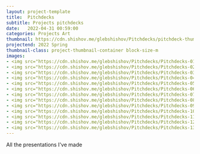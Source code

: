 ```yaml
---
layout: project-template
title:  Pitchdecks
subtitle: Projects pitchdecks
date:   2022-04-31 00:59:00
categories: Projects Art
thumbnail: https://cdn.shishov.me/glebshishov/Pitchdecks/pitchdeck-thumbnail.jpg
projectend: 2022 Spring
thumbnail-class: project-thumbnail-container block-size-m
images:
- <img src="https://cdn.shishov.me/glebshishov/Pitchdecks/Pitchdecks-01.webp" class="project-img-parameters img-size-full" alt="Pitch-1">
- <img src="https://cdn.shishov.me/glebshishov/Pitchdecks/Pitchdecks-02.webp" class="project-img-parameters img-size-full" alt="Pitch-2">
- <img src="https://cdn.shishov.me/glebshishov/Pitchdecks/Pitchdecks-03.webp" class="project-img-parameters img-size-full" alt="Pitch-3">
- <img src="https://cdn.shishov.me/glebshishov/Pitchdecks/Pitchdecks-04.webp" class="project-img-parameters img-size-full" alt="Pitch-4">
- <img src="https://cdn.shishov.me/glebshishov/Pitchdecks/Pitchdecks-05.webp" class="project-img-parameters img-size-full" alt="Pitch-5">
- <img src="https://cdn.shishov.me/glebshishov/Pitchdecks/Pitchdecks-06.webp" class="project-img-parameters img-size-full" alt="Pitch-6">
- <img src="https://cdn.shishov.me/glebshishov/Pitchdecks/Pitchdecks-07.webp" class="project-img-parameters img-size-full" alt="Pitch-7">
- <img src="https://cdn.shishov.me/glebshishov/Pitchdecks/Pitchdecks-08.webp" class="project-img-parameters img-size-full" alt="Pitch-8">
- <img src="https://cdn.shishov.me/glebshishov/Pitchdecks/Pitchdecks-09.webp" class="project-img-parameters img-size-full" alt="Pitch-9">
- <img src="https://cdn.shishov.me/glebshishov/Pitchdecks/Pitchdecks-10.webp" class="project-img-parameters img-size-full" alt="Pitch-10">
- <img src="https://cdn.shishov.me/glebshishov/Pitchdecks/Pitchdecks-11.webp" class="project-img-parameters img-size-full" alt="Pitch-11">
- <img src="https://cdn.shishov.me/glebshishov/Pitchdecks/Pitchdecks-12.webp" class="project-img-parameters img-size-full" alt="Pitch-12">
- <img src="https://cdn.shishov.me/glebshishov/Pitchdecks/Pitchdecks-13.webp" class="project-img-parameters img-size-full" alt="Pitch-13">
---
```


All the presentations I've made